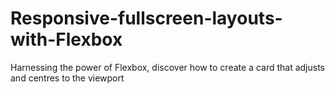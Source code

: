 # Responsive-fullscreen-layouts-with-Flexbox
Harnessing the power of Flexbox, discover how to create a card that adjusts and centres to the viewport
